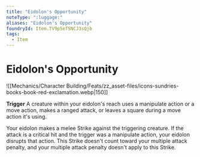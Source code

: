 ```yaml
---
title: "Eidolon's Opportunity"
noteType: ":luggage:"
aliases: "Eidolon's Opportunity"
foundryId: Item.TV9p5eT5NCJ3sQjb
tags:
  - Item
---
```


# Eidolon's Opportunity
![[Mechanics/Character Building/Feats/zz_asset-files/icons-sundries-books-book-red-exclamation.webp|150]]

**Trigger** A creature within your eidolon's reach uses a manipulate action or a move action, makes a ranged attack, or leaves a square during a move action it's using.

Your eidolon makes a melee Strike against the triggering creature. If the attack is a critical hit and the trigger was a manipulate action, your eidolon disrupts that action. This Strike doesn't count toward your multiple attack penalty, and your multiple attack penalty doesn't apply to this Strike.
